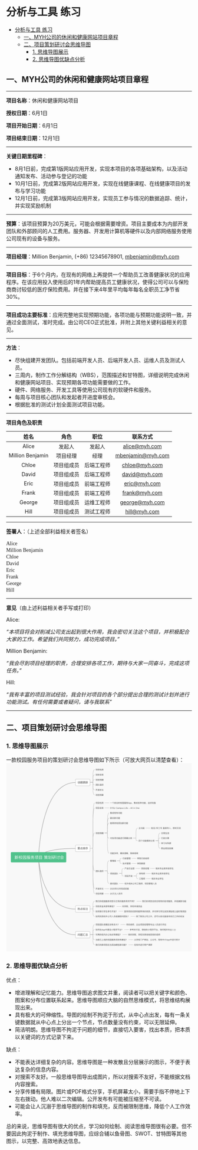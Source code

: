 # 分析与工具 练习

- [分析与工具 练习](#分析与工具-练习)
  - [一、MYH公司的休闲和健康网站项目章程](#一myh公司的休闲和健康网站项目章程)
  - [二、项目策划研讨会思维导图](#二项目策划研讨会思维导图)
    - [1. 思维导图展示](#1-思维导图展示)
    - [2. 思维导图优缺点分析](#2-思维导图优缺点分析)
  

## 一、MYH公司的休闲和健康网站项目章程

______

**项目名称**：休闲和健康网站项目

**授权日期**：6月1日

**项目开始日期**：6月1日 
           
**项目结束日期**：12月1日

______

**关键日期里程碑**：
- 8月1日前，完成第1版网站应用开发，实现本项目的各项基础架构，以及活动通知发布、活动参与登记的功能
- 10月1日前，完成第2版网站应用开发，实现在线健康课程、在线健康项目的发布与学习功能
- 12月1日前，完成第3版网站应用开发，实现员工参与情况的数据追踪、统计，并实现奖励机制

------

**预算**：该项目预算为20万美元，可能会根据需要增资。项目主要成本为内部开发团队和外部顾问的人工费用。服务器、开发用计算机等硬件以及内部网络服务使用公司现有的设备与服务。

------

**项目经理**：Million Benjamin, (+86) 12345678901, mbenjamin@myh.com

------

**项目目标**：于6个月内，在现有的网络上再提供一个帮助员工改善健康状况的应用程序。在该应用投入使用后的1年内帮助提高员工健康状况，使得公司可以与保险商商讨较低的医疗保险费用。并在接下来4年里平均每年每名全职员工净节省30%。

------

**项目成功主要标准**：应用完整地实现预期功能，各项功能与预期功能说明一致，并通过全面测试，准时完成。由公司CEO正式批准，并附上其他关键利益相关的意见。

------

**方法**：
- 尽快组建开发团队。包括前端开发人员、后端开发人员、运维人员及测试人员。
- 三周内，制作工作分解结构（WBS），范围描述和甘特图，详细说明完成休闲和健康网站项目、实现预期各项功能需要做的工作。
- 硬件、网络服务、开发工具等使用公司现有的软硬件和服务。
- 每周与项目核心团队和发起者开进度审核会。
- 根据批准的测试计划全面测试项目功能。

------

**项目角色及职责**

|       姓名       	|    角色    	|    职位    	|      联系方式     	|
|:----------------:	|:----------:	|:----------:	|:-----------------:	|
|       Alice      	|   发起人   	|   发起人   	|   alice@myh.com   	|
| Million Benjamin 	|  项目经理  	|    经理    	| mbenjamin@myh.com 	|
|       Chloe      	| 项目组成员 	| 后端工程师 	|   chloe@myh.com   	|
|       David      	| 项目组成员 	| 后端工程师 	|   david@myh.com   	|
|       Eric       	| 项目组成员 	| 前端工程师 	|    eric@myh.com   	|
|       Frank      	| 项目组成员 	| 前端工程师 	|   frank@myh.com   	|
|      George      	| 项目组成员 	| 运维工程师 	|   george@myh.com  	|
|       Hill       	| 项目组成员 	| 测试工程师 	|    hill@myh.com   	|


------

**签署人**：（上述全部利益相关者签名）
<style type="text/css">
@font-face {
    font-family: 'Zapfino';/*这里填写字体名*/
    src: url('Fonts/Zapfino.ttf') format('ttf');/*这里填写字体路径，我放在了和网页同一目录下的font文件夹内，字体文件名称为font.woff*/
}
</style>
<font face="Zapfino">Alice</font>
<br />
<font face="Zapfino">Million Benjamin</font>
<br />
<font face="Zapfino">Chloe</font>
<br />
<font face="Zapfino">David</font>
<br />
<font face="Zapfino">Eric</font>
<br />
<font face="Zapfino">Frank</font>
<br />
<font face="Zapfino">George</font> 
<br />
<font face="Zapfino">Hill</font>

------

**意见**（由上述利益相关者手写或打印）

Alice:

*“本项目将会对削减公司支出起到很大作用，我会密切关注这个项目，并积极配合大家的工作。希望我们共同努力，成功完成项目。”*

Million Benjamin:

*“我会尽到项目经理的职责，合理安排各项工作，期待与大家一同奋斗，完成这项任务。”*

Hill:

*“我有丰富的项目测试经验，我会针对项目的各个部分提出合理的测试计划并进行功能测试。有任何需要或者疑问，请与我联系”*


------





## 二、项目策划研讨会思维导图

### 1. 思维导图展示
一款校园服务项目的策划研讨会思维导图如下所示（可放大网页以清楚查看）：
![](./Images/scheme_seminar.jpg)

### 2. 思维导图优缺点分析

优点：
- 增进理解和记忆能力。思维导图追求图文并重，阅读者可以把关键字和颜色、图案和分布位置联系起来。思维导图顺应大脑的自然思维模式，将思维结构展现出来。
- 具有极大的可伸缩性。导图的绘制不拘泥于形式，从中心点出发，每有一条关键数据就从中心点上分出一个节点，节点数量没有约束，可以无限延伸。
- 简洁明朗。思维导图不拘泥于问题的细节，直接切入要害，找出本质，把本质以关键词的方式记录下来。

缺点：
- 不能表达详细复杂的内容。思维导图是一种发散且分层展示的图示，不便于表达复杂的信息内容。
- 对搜索不友好。一般思维导图导出成图片，所以对搜索不友好，不能根据文档内容搜索。
- 分享传播有局限。图片或PDF格式分享，手机屏幕太小，需要手指不停地上下左右拨动。他人难以二次编辑。公开发布有可能被压缩至不可读。
- 可能会让人沉溺于思维导图的制作和填充，反而被限制思维，降低个人工作效率。

总的来说，思维导图有很大的优点，学习如何绘制、阅读思维导图很有必要。但不要因此拘泥于制作、填充思维导图，应综合辅以鱼骨图、SWOT、甘特图等其他图示，以完整、高效地表达信息。


